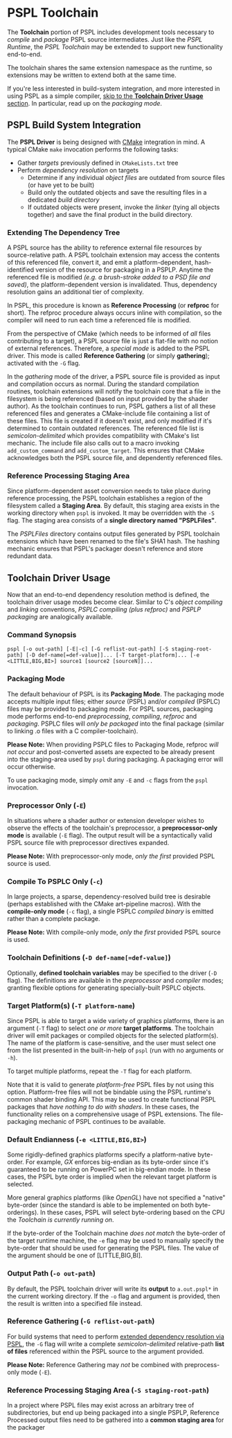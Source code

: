 PSPL Toolchain
==============

The **Toolchain** portion of PSPL includes development tools
necessary to *compile* and *package* PSPL source intermediates.
Just like the *PSPL Runtime*, the *PSPL Toolchain* may be extended
to support new functionality end-to-end. 

The toolchain shares the same extension namespace as the runtime,
so extensions may be written to extend both at the same time.

If you're less interested in build-system integration, and more interested
in using PSPL as a simple compiler, 
[skip to the **Toolchain Driver Usage** section](#toolchain-driver-usage).
In particular, read up on the *packaging mode*. 


PSPL Build System Integration
-----------------------------

The **PSPL Driver** is being designed with [CMake](http://cmake.org) integration in mind.
A typical CMake `make` invocation performs the following tasks:

* Gather *targets* previously defined in `CMakeLists.txt` tree
* Perform *dependency resolution* on targets
    * Determine if any individual *object files* are outdated from source files (or have yet to be built)
    * Build only the outdated objects and save the resulting files in a dedicated *build directory*
    * If outdated objects were present, invoke the *linker* (tying all objects together) and save the final product in the build directory.


### Extending The Dependency Tree

A PSPL source has the ability to reference external file resources by
source-relative path. A PSPL toolchain extension may access the contents
of this referenced file, convert it, and emit a platform-dependent, hash-identified
version of the resource for packaging in a PSPLP. Anytime the referenced file is
modified *(e.g. a brush-stroke added to a PSD file and saved)*, the 
platform-dependent version is invalidated. Thus, dependency resolution gains an 
additional tier of complexity. 

In PSPL, this procedure is known as **Reference Processing**
(or **refproc** for short). The refproc procedure always occurs inline with
compilation, so the compiler will need to run each time a referenced file is modified.

From the perspective of CMake (which needs to be informed of *all* files
contributing to a target), a PSPL source file is just a flat-file with no notion
of external references. Therefore, a *special mode* is added to the PSPL driver.
This mode is called **Reference Gathering** (or simply **gathering**); activated
with the `-G` flag. 

In the *gathering* mode of the driver, a PSPL source file is provided as input and
compilation occurs as normal. During the standard compilation routines, toolchain
extensions will notify the toolchain core that a file in the filesystem is being
referenced (based on input provided by the shader author). As the toolchain
continues to run, PSPL gathers a list of all these referenced files and generates
a CMake-include file containing a list of these files. This file is created if it 
doesn't exist, and only modified if it's determined to contain outdated references. 
The referenced file list is *semicolon-delimited* which provides compatibility with
CMake's list mechanic. The include file also calls out to a macro invoking
`add_custom_command` and `add_custom_target`. This ensures that CMake acknowledges 
both the PSPL source file, and dependently referenced files. 


### Reference Processing Staging Area

Since platform-dependent asset conversion needs to take place during reference 
processing, the PSPL toolchain establishes a region of the filesystem called a 
**Staging Area**. By default, this staging area exists in the working directory 
when `pspl` is invoked. It may be overridden with the `-S` flag. The staging 
area consists of a **single directory named "PSPLFiles"**. 

The *PSPLFiles* directory contains output files generated by PSPL toolchain 
extensions which have been renamed to the file's SHA1 hash. The hashing
mechanic ensures that PSPL's packager doesn't reference and store redundant
data.


Toolchain Driver Usage
----------------------

Now that an end-to-end dependency resolution method is defined, the toolchain driver 
usage modes become clear. Similar to C's *object compiling* and *linking* conventions, 
*PSPLC compiling (plus refproc)* and *PSPLP packaging* are analogically available.


### Command Synopsis

```
pspl [-o out-path] [-E|-c] [-G reflist-out-path] [-S staging-root-path] [-D def-name[=def-value]]... [-T target-platform]... [-e <LITTLE,BIG,BI>] source1 [source2 [sourceN]]...
```


### Packaging Mode

The default behaviour of PSPL is its **Packaging Mode**.
The packaging mode accepts multiple input files; either *source* (PSPL) 
and/or *compiled* (PSPLC) files may be provided to packaging mode. 
For PSPL sources, packaging mode performs end-to-end *preprocessing*, 
*compiling*, *refproc* and *packaging*. PSPLC files will *only be packaged*
into the final package (similar to linking .o files with a C compiler-toolchain). 

**Please Note:** When providing PSPLC files to Packaging Mode, refproc
*will not occur* and post-converted assets are expected to be already 
present into the staging-area used by `pspl` during packaging. A packaging
error will occur otherwise.

To use packaging mode, simply *omit* any `-E` and `-c` flags from the `pspl`
invocation.


### Preprocessor Only (`-E`)

In situations where a shader author or extension developer wishes to observe the
effects of the toolchain's preprocessor, a **preprocessor-only mode** is
available (`-E` flag). The output result will be a syntactically valid
PSPL source file with preprocessor directives expanded. 

**Please Note:** With preprocessor-only mode, *only the first* provided PSPL 
source is used.


### Compile To PSPLC Only (`-c`)

In large projects, a sparse, dependency-resolved build tree is desirable 
(perhaps established with the CMake art-pipeline macros). With the **compile-only mode**
(`-c` flag), a single PSPLC *compiled binary* is emitted rather than a complete
package.

**Please Note:** With compile-only mode, *only the first* provided PSPL source
is used.


### Toolchain Definitions (`-D def-name[=def-value]`)

Optionally, **defined toolchain variables** may be specified to the driver (`-D` flag).
The definitions are available in the *preprocessor* and *compiler* modes; 
granting flexible options for generating specially-built PSPLC objects.


### Target Platform(s) (`-T platform-name`)

Since PSPL is able to target a wide variety of graphics platforms, there is an
argument (`-T` flag) to select *one or more* **target platforms**. The toolchain driver
will emit packages or compiled objects for the selected platform(s). The name of the 
platform is case-sensitive, and the user must select one from the list presented in 
the built-in-help of `pspl` (run with no arguments or `-h`).

To target multiple platforms, repeat the `-T` flag for each platform. 

Note that it is valid to generate *platform-free* PSPL files by not using this option.
Platform-free files will not be bindable using the PSPL runtime's common shader
binding API. This may be used to create functional PSPL packages that 
*have nothing to do with shaders*. In these cases, the functionality relies on 
a comprehensive usage of PSPL extensions. The file-packaging mechanic of PSPL continues
to be available.


### Default Endianness (`-e <LITTLE,BIG,BI>`)

Some rigidly-defined graphics platforms specify a platform-native byte-order. For example,
*GX* enforces big-endian as its byte-order since it's guaranteed to be running on PowerPC
set in big-endian mode. In these cases, the PSPL byte order is implied when the relevant target
platform is selected.

More general graphics platforms (like *OpenGL*) have not specified a "native" byte-order
(since the standard is able to be implemented on both byte-orderings). In these cases,
PSPL will select byte-ordering based on the CPU the 
*Toolchain is currently running on*. 

If the byte-order of the Toolchain machine *does not match* the byte-order of the target 
runtime machine, the `-e` flag may be used to manually specify the byte-order that should
be used for generating the PSPL files. The value of the argument should be one of [LITTLE,BIG,BI].


### Output Path (`-o out-path`)

By default, the PSPL toolchain driver will write its **output** to `a.out.pspl*` in
the current working directory. If the `-o` flag and argument is provided, then the 
result is written into a specified file instead.


### Reference Gathering (`-G reflist-out-path`)

For build systems that need to perform 
[extended dependency resolution via PSPL](#extending-the-dependency-tree),
the `-G` flag will write a complete *semicolon-delimited* relative-path 
**list of files** referenced within the PSPL source to the argument provided.

**Please Note:** Reference Gathering may *not* be combined with preprocess-only mode (`-E`).


### Reference Processing Staging Area (`-S staging-root-path`)

In a project where PSPL files may exist across an arbitrary tree of 
subdirectories, but end up being packaged into a single PSPLP, Reference
Processed output files need to be gathered into a **common staging area**
for the packager 

